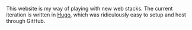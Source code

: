 This website is my way of playing with new web stacks. The current iteration is written in [Hugo](https://gohugo.io/), which was ridiculously easy to setup and host through GitHub. 